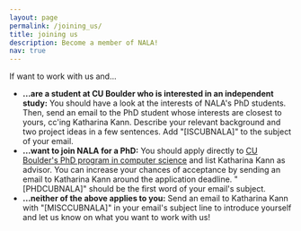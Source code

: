 ```yaml
---
layout: page
permalink: /joining_us/
title: joining us
description: Become a member of NALA!
nav: true
---
```


If want to work with us and...<br>
<ul>
<li> <b>...are a student at CU Boulder who is interested in an independent study:</b> You should have a look at the interests of NALA's PhD students. Then, send an email to the PhD student whose interests are closest to yours, cc'ing Katharina Kann. Describe your relevant background and two project ideas in a few sentences. Add "[ISCUBNALA]" to the subject of your email.
<li> <b>...want to join NALA for a PhD:</b> You should apply directly to <a target="_blank" href="https://www.colorado.edu/cs/admissions/graduate-admissions">CU Boulder's PhD program in computer science</a> and list Katharina Kann as advisor. You can increase your chances of acceptance by sending an email to Katharina Kann around the application deadline. "[PHDCUBNALA]" should be the first word of your email's subject.
<li> <b>...neither of the above applies to you:</b> Send an email to Katharina Kann with "[MISCCUBNALA]" in your email's subject line to introduce yourself and let us know on what you want to work with us!

